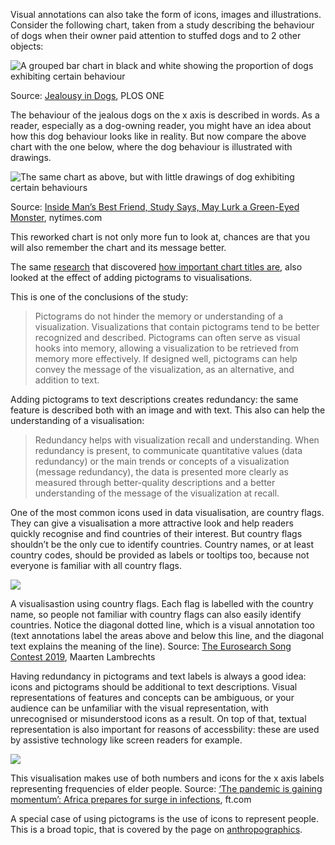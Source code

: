 Visual annotations can also take the form of icons, images and illustrations. Consider the following chart, taken from a study describing the behaviour of dogs when their owner paid attention to stuffed dogs and to 2 other objects:

![A grouped bar chart in black and white showing the proportion of dogs exhibiting certain behaviour](Visual%20annotations%20589ebcc4e0024634956566d2e144385f/jealous-dogs-original.png)

Source: [Jealousy in Dogs](https://journals.plos.org/plosone/article?id=10.1371/journal.pone.0094597), PLOS ONE

The behaviour of the jealous dogs on the x axis is described in words. As a reader, especially as a dog-owning reader, you might have an idea about how this dog behaviour looks like in reality. But now compare the above chart with the one below, where the dog behaviour is illustrated with drawings.

![The same chart as above, but with little drawings of dog exhibiting certain behaviours](Visual%20annotations%20589ebcc4e0024634956566d2e144385f/jealous-dogs-nytimes.png)

Source: [Inside Man’s Best Friend, Study Says, May Lurk a Green-Eyed Monster](https://www.nytimes.com/2014/07/24/science/entering-gray-area-study-says-dogs-can-be-green-with-envy.html), nytimes.com

This reworked chart is not only more fun to look at, chances are that you will also remember the chart and its message better.

The same [research](https://vcg.seas.harvard.edu/files/pfister/files/infovis_submission251-camera.pdf) that discovered <span class='internal-link'>[how important chart titles are](the-importance-of-chart-titles)</span>, also looked at the effect of adding pictograms to visualisations.

This is one of the conclusions of the study:

> Pictograms do not hinder the memory or understanding of a visualization. Visualizations that contain pictograms tend to be better recognized and described. Pictograms can often serve as visual hooks into memory, allowing a visualization to be retrieved from memory
more effectively. If designed well, pictograms can help convey the message of the visualization, as an alternative, and addition to text.
> 

Adding pictograms to text descriptions creates redundancy: the same feature is described both with an image and with text. This also can help the understanding of a visualisation:

> Redundancy helps with visualization recall and understanding. When redundancy is present, to communicate quantitative values (data redundancy) or the main trends or concepts of a visualization (message redundancy), the data is presented more clearly as measured through better-quality descriptions and a better understanding of the message of the visualization at recall.
> 

One of the most common icons used in data visualisation, are country flags. They can give a visualisation a more attractive look and help readers quickly recognise and find countries of their interest. But country flags shouldn’t be the only cue to identify countries. Country names, or at least country codes, should be provided as labels or tooltips too, because not everyone is familiar with all country flags.

![ ](Visual%20annotations%20589ebcc4e0024634956566d2e144385f/country-flags-eurosearch.png)

A visualisastion using country flags. Each flag is labelled with the country name, so people not familiar with country flags can also easily identify countries. Notice the diagonal dotted line, which is a visual annotation too (text annotations label the areas above and below this line, and the diagonal text explains the meaning of the line). Source: [The Eurosearch Song Contest 2019](https://googletrends.github.io/eurosearch-19/), Maarten Lambrechts

Having redundancy in pictograms and text labels is always a good idea: icons and pictograms should be additional to text descriptions. Visual representations of features and concepts can be ambiguous, or your audience can be unfamiliar with the visual representation, with unrecognised or misunderstood icons as a result. On top of that, textual representation is also important for reasons of accessbility: these are used by assistive technology like screen readers for example.

![ ](Visual%20annotations%20589ebcc4e0024634956566d2e144385f/human-icons-double-representation.webp)

This visualisation makes use of both numbers and icons for the x axis labels representing frequencies of elder people. Source: [‘The pandemic is gaining momentum’: Africa prepares for surge in infections](https://www.ft.com/content/1b3274ce-de3b-411d-8544-a024e64c3542), ft.com

A special case of using pictograms is the use of icons to represent people. This is a broad topic, that is covered by the page on <span class='internal-link'>[anthropographics](anthropographics)</span>.